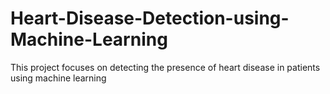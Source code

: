 # Heart-Disease-Detection-using-Machine-Learning
This project focuses on detecting the presence of heart disease in patients using machine learning
